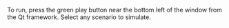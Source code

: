 To run, press the green play button near the bottom left of the window from the Qt framework. Select any scenario to simulate.
